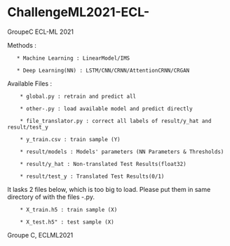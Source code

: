 # ChallengeML2021-ECL-
GroupeC ECL-ML 2021

Methods :

       * Machine Learning : LinearModel/IMS

       * Deep Learning(NN) : LSTM/CNN/CRNN/AttentionCRNN/CRGAN

Available Files :

        * global.py : retrain and predict all
        
        * other-.py : load available model and predict directly
        
        * file_translator.py : correct all labels of result/y_hat and result/test_y
        
        * y_train.csv : train sample (Y)
        
        * result/models : Models' parameters (NN Parameters & Thresholds)
        
        * result/y_hat : Non-translated Test Results(float32)
        
        * result/test_y : Translated Test Results(0/1)

It lasks 2 files below,  which is too big to load. Please put them in same directory of with the files -.py.

        * X_train.h5 : train sample (X)
        
        * X_test.h5" : test sample (X)
        

Groupe C, ECLML2021
